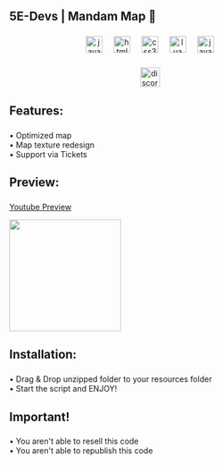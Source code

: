 <h2 align="left">5E-Devs | Mandam Map 🔪</h2>

###

<div align="center">
  <img src="https://cdn.jsdelivr.net/gh/devicons/devicon/icons/javascript/javascript-original.svg" height="30" alt="javascript logo"  />
  <img width="12" />
  <img src="https://cdn.jsdelivr.net/gh/devicons/devicon/icons/html5/html5-original.svg" height="30" alt="html5 logo"  />
  <img width="12" />
  <img src="https://cdn.jsdelivr.net/gh/devicons/devicon/icons/css3/css3-original.svg" height="30" alt="css3 logo"  />
  <img width="12" />
  <img src="https://cdn.jsdelivr.net/gh/devicons/devicon/icons/lua/lua-original.svg" height="30" alt="lua logo"  />
  <img width="12" />
  <img src="https://cdn.jsdelivr.net/gh/devicons/devicon/icons/java/java-original.svg" height="30" alt="java logo"  />
</div>

###

<div align="center">
  <a href="https://discord.gg/BZVktg66jA" target="_blank">
    <img src="https://img.shields.io/static/v1?message=Discord&logo=discord&label=5E-DEVS&color=7289DA&logoColor=white&labelColor=&style=for-the-badge" height="35" alt="discord logo"  />
  </a>
</div>

###

<h2 align="left">Features:</h2>

###

<p align="left">• Optimized map<br>• Map texture redesign<br>• Support via Tickets</p>

###

<h2 align="left">Preview:</h2>

###
<p align="left"><a href="=https://www.youtube.com/watch?v=tM6eHXFQock=" target="_blank">
    Youtube Preview</p>
  </a>
<div align="left">
  <img height="200" src="https://cdn.discordapp.com/attachments/901033413958594630/1151880216935923764/image.png"  />
</div>

###

<h2 align="left">Installation:</h2>

###

<p align="left">• Drag & Drop unzipped folder to your resources folder<br>• Start the script and ENJOY!</p>

###

<h2 align="left">Important!</h2>

###

<p align="left">• You aren't able to resell this code<br>• You aren't able to republish this code</p>

###
